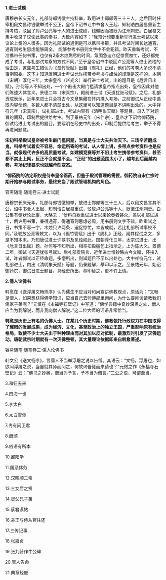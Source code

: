 **1.进士试题**

唐穆宗长庆元年，礼部侍郎钱徽主持科举，取用进士郑郎等三十三人，之后因时任宰相段文昌称钱徽举试不公正，皇帝下诏书让中书舍人王起、知制诰白居易重新主持考核，驳回了对卢公亮等十人的进士成绩，钱徽因而被贬为江州刺史。白居易文集中收录了议论此事的奏书，大致内容如下：“我预计想要重新举行进士考试以来议论上奏的人很多。因为礼部试的通例是可以携带书策，并且考试时间长达通宵，通宵则考生思虑能够周全， 能够参考书册则文字中不会犯错。昨天重新考试，不准携带任何书策，也仅有2条木烛燃尽的时间，氛围急迫仓促惊慌匆忙，还好都完成了考试，与礼部试考察的方式不同。”至于皇帝诏书中驳回卢公亮等人进士资格的理由是，这些考生错认为《孤竹管赋》出自《周礼》正经，他们的考卷大多说不清事例原委。这下才知道唐朝进士考试允许携带参考书与蜡烛的规矩是这样的。本朝（宋朝）淳化三年，太宗皇帝（赵光义）举行进士考试，出的题目是《卮言日出赋》，孙何等人不知出处，一个个敲击大殿门槛请求皇帝指点出处，皇帝因此对他们陈述大体含义。景德二年（宋真宗），殿前进士试《天道犹张弓赋》。之后，礼部贡院表示，近年来进士只会将古今文章集藏在怀内携入考场，之前御试从正经中选取内容命题，多数人都不清楚出处，从这里可以知道题目是不讲明出处的。大中祥符元年（宋真宗），试礼部进士，考试内容有《清明象天赋》等题目，录入了对题旨的阐释，印制后提供给考生。到了景祐元年（宋仁宗），皇帝才下诏给御药院，御试给进士考试出的题目，要写明在经史中的出处，印制后提供给考生，举子不得再进问题意。

**宋初科举殿试皇帝被考生敲门槛问题，当真是与士大夫共治天下。三场辛苦磨成鬼，科举考试着实不容易，命运所寄的考试，从人情上讲，多带点参考资料也是应当。就像现代许多的高质量考试，如建模竞赛等并不阻止考生携带参考资料，甚至都不禁止上网，反正不会就是不会。“正经”的出题范围太小了，越考到后面越内卷，考场纪律要求也就越苛刻变态。**

***御药院的法定职权是侍奉皇帝医药，但鉴于殿试管理的需要，御药院自宋仁宗时期开始参与殿试事务，最终充当了殿试管理机构的角色。**

容斋随笔·随笔卷三·进士试题

唐穆宗长庆元年，礼部侍郎钱徽知举，放进士郑郎等三十三人，后以段文昌言其不公，诏中书舍人王起、知制诰白居易重试，驳放卢公亮等十人，贬徽江州刺史。白公集有奏状论此事，大略云：“伏料自欲重试进士以来论奏者甚众。盖以礼部试进士，例许用书策，兼得通宵，得通宵则思虑必周，用书册则文字不错。昨重试之日，书策不容一字，木烛只许两条，迫促惊忙，幸皆成就，若比礼部所试事校不同。”及驳放公亮等敕文，以为《孤竹管赋》出于《周礼》正经，阅其程试之文，多是不知本末。乃知唐试进士许挟书及见烛如此。国朝淳化三年，太宗试进士，出《卮言日出赋》题，孙何等不知所出，相率扣殿槛乞上指示之，上为陈大义。景德二年，御试《天道犹张弓赋》。后礼部贡院言，近年进士惟钞略古今文赋，怀挟入试，昨者御试以正经命题，多懵所出，则知题目不示以出处也。大中祥符元年，试礼部进士，内出《清明象天赋》等题，仍录题解，摹印以示之。至景祐元年，始诏御药院，御试日进士题目，具经史所出，摹印给之，更不许上请。

**2.儒人论佛书**

韩愈在《送浮屠文畅师序》认为儒生不应当对和尚宣讲佛教观点，原话为：“文畅是僧人，如果想获得佛学知识，应当自己去师傅那里询问，为什么要拜访请教我们儒家子弟呢？”元慎在《永福寺石壁记》中写道：“佛学典籍中奇妙深奥之处，僧人应当为我解说，而非我向僧人解说。”这二位大师的话语非常恰当。

**韩愈是历史上有名的仇佛人士。在某几个历史时期，佛教依托行政权力在中国取得了耀眼的发展成果，成为经济、文化，甚至政治上的独立王国，严重影响原有统治格局，致使不少士大夫出于种种理由而对其加以反对抵制，最激烈时引发了灭佛运动。唐朝武宗时期就有一次灭佛整顿，其大量理论依据即来自韩愈著述。**

容斋随笔·随笔卷三·儒人论佛书

韩文公《送文畅序》，言儒人不当举浮屠之说以告僧。其语云：“文畅，浮屠也，如欲闻浮屠之说，当自就其师而问之，何故谒吾徒而来请也？”元微之作《永福寺石壁记》云：“佛书之妙奥，僧当为予言，予不当为僧言。”二公之语，可谓至当。

3.和归去来

4.四海一也

5.李太白

6.太白雪谗

7.冉有问卫君

8.商颂

9.俗语有所本

10.鄱阳学

11.国忌休务

12.汉昭顺二帝

13.三女后之贤

14.贤父兄子弟

15.蔡君谟帖

16.亲王与侍从官往还

17.三传记事

18.张嘉贞

19.张九龄作牛公碑

20.唐人告命

21.典章轻废

